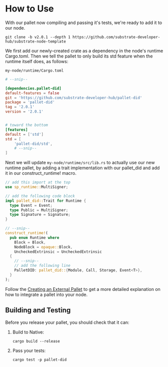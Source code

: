 # How to Use

With our pallet now compiling and passing it's tests, we're ready to add it to our node.

```
git clone -b v2.0.1 --depth 1 https://github.com/substrate-developer-hub/substrate-node-template
```

We first add our newly-created crate as a dependency in the node's runtime Cargo.toml. Then we tell
the pallet to only build its std feature when the runtime itself does, as follows:

`my-node/runtime/Cargo.toml`

```TOML
# --snip--

[dependencies.pallet-did]
default-features = false
git = 'https://github.com/substrate-developer-hub/pallet-did'
package = 'pallet-did'
tag = '2.0.1'
version = '2.0.1'


# toward the bottom
[features]
default = ['std']
std = [
    'pallet-did/std',
    # --snip--
]
```

Next we will update `my-node/runtime/src/lib.rs` to actually use our new runtime pallet, by adding a
trait implementation with our pallet_did and add it in our construct_runtime! macro.

```rust
// add this import at the top
use sp_runtime::MultiSigner;

// add the following code block
impl pallet_did::Trait for Runtime {
  type Event = Event;
  type Public = MultiSigner;
  type Signature = Signature;
}

// --snip--
construct_runtime!(
  pub enum Runtime where
    Block = Block,
    NodeBlock = opaque::Block,
    UncheckedExtrinsic = UncheckedExtrinsic
  {
    // --snip--
    // add the following line
    PalletDID: pallet_did::{Module, Call, Storage, Event<T>},
  }
);
```

Follow the
[Creating an External Pallet](https://substrate.dev/docs/en/tutorials/creating-a-runtime-module) to
get a more detailed explanation on how to integrate a pallet into your node.

## Building and Testing

Before you release your pallet, you should check that it can:

1. Build to Native:

    ```
    cargo build --release
    ```

2. Pass your tests:

    ```
    cargo test -p pallet-did
    ```
